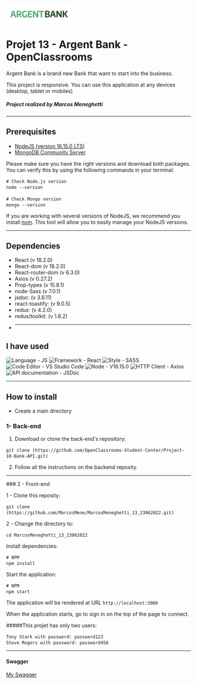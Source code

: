   <img src='../src/assets/argentBankLogo.png' width="180" />  
  
# Projet 13 - Argent Bank - OpenClassrooms

Argent Bank is a brand new Bank that want to start into the business.

This project is responsive. You can use this application at any devices (desktop, tablet or mobiles)

##### Project realized by Marcos Meneghetti

---

## Prerequisites

- [NodeJS (version 16.15.0 LTS)](https://nodejs.org/en/)
- [MongoDB Community Server](https://www.mongodb.com/try/download/community)

Please make sure you have the right versions and download both packages. You can verify this by using the following commands in your terminal:

```
# Check Node.js version
node --version

# Check Mongo version
mongo --version

```

If you are working with several versions of NodeJS, we recommend you install [nvm](https://github.com/nvm-sh/nvm). This tool will allow you to easily manage your NodeJS versions.

---

## Dependencies

- React (v 18.2.0)
- React-dom (v 18.2.0)
- React-router-dom (v 6.3.0)
- Axios (v 0.27.2)
- Prop-types (v 15.8.1)
- node-Sass (v 7.0.1)
- jsdoc: (v 3.6.11)
- react-toastify: (v 9.0.5)
- redux: (v 4.2.0)
- redux/toolkit: (v 1.8.2)
- ***

## I have used

![Language - JS](https://img.shields.io/static/v1?label=Language&message=JS&color=red&style=for-the-badge&logo=javascript) ![Framework - React](https://img.shields.io/static/v1?label=Framework&message=React&color=green&style=for-the-badge&logo=react) ![Style - SASS](https://img.shields.io/static/v1?label=Style&message=SASS&color=orange&style=for-the-badge&logo=sass) ![Code Editor - VS Studio Code](https://img.shields.io/static/v1?label=Code+Editor&message=VS+Studio+Code&color=yellow&style=for-the-badge&logo=Visual+Studio+Code) ![Node - V16.15.0](https://img.shields.io/static/v1?label=Node&message=V16.15.0&color=brown&style=for-the-badge&logo=Node) ![HTTP Client - Axios](https://img.shields.io/static/v1?label=HTTP+Client&message=Axios&color=purple&style=for-the-badge) ![API documentation - JSDoc](https://img.shields.io/static/v1?label=API+documentation&message=JSDoc&color=pink&style=for-the-badge)

---

## How to install

- Create a main directory

### 1- Back-end

1. Download or clone the back-end's repository:

```
git clone (https://github.com/OpenClassrooms-Student-Center/Project-10-Bank-API.git)
```

2. Follow all the instructions on the backend reposity.

<hr/>
### 2 - Front-end

1 - Clone this reposity:

```
git clone (https://github.com/MarcosMene/MarcosMeneghetti_13_23062022.git)
```

2 - Change the directory to:

```
cd MarcosMeneghetti_13_23062022
```

Install dependencies:

```
# NPM
npm install
```

Start the application:

```
# NPM
npm start
```

The application will be rendered at URL `http://localhost:3000`

When the application starts, go to sign in on the top of the page to connect.

#####This projet has only two users:

```
Tony Stark with password: password123
Steve Rogers with password: password456
```

<hr/>

#### Swagger

[My Swagger](https://github.com/MarcosMene/MarcosMeneghetti_13_23062022/tree/main/src/swagger)
